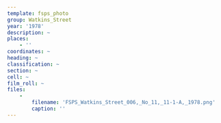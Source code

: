 ```yaml
---
template: fsps_photo
group: Watkins_Street
year: '1978'
description: ~
places:
    - ''
coordinates: ~
heading: ~
classification: ~
section: ~
cell: ~
film_roll: ~
files:
    -
        filename: 'FSPS_Watkins_Street_006,_No_11,_11-1-A,_1978.png'
        caption: ''
---
```

